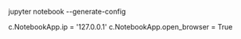 jupyter notebook --generate-config

c.NotebookApp.ip = '127.0.0.1'
c.NotebookApp.open_browser = True